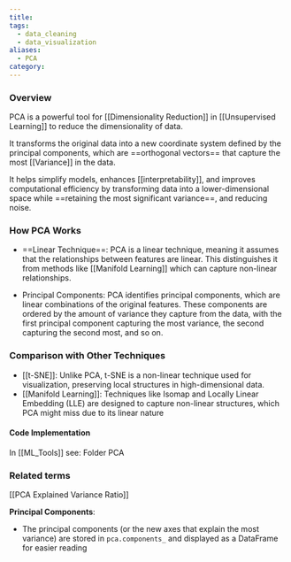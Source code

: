 ```yaml
---
title: 
tags:
  - data_cleaning
  - data_visualization
aliases:
  - PCA
category:
---
```

### Overview

PCA is a powerful tool for [[Dimensionality Reduction]] in [[Unsupervised Learning]] to reduce the dimensionality of data. 

It transforms the original data into a new coordinate system defined by the principal components, which are ==orthogonal vectors== that capture the most [[Variance]] in the data.

It helps simplify models, enhances [[interpretability]], and improves computational efficiency by transforming data into a lower-dimensional space while ==retaining the most significant variance==, and reducing noise.
### How PCA Works

- ==Linear Technique==: PCA is a linear technique, meaning it assumes that the relationships between features are linear. This distinguishes it from methods like [[Manifold Learning]] which can capture non-linear relationships.

- Principal Components: PCA identifies principal components, which are linear combinations of the original features. These components are ordered by the amount of variance they capture from the data, with the first principal component capturing the most variance, the second capturing the second most, and so on.
### Comparison with Other Techniques

- [[t-SNE]]: Unlike PCA, t-SNE is a non-linear technique used for visualization, preserving local structures in high-dimensional data.
- [[Manifold Learning]]: Techniques like Isomap and Locally Linear Embedding (LLE) are designed to capture non-linear structures, which PCA might miss due to its linear nature
#### Code Implementation

In [[ML_Tools]] see: Folder PCA

### Related terms

[[PCA Explained Variance Ratio]]

**Principal Components**:

- The principal components (or the new axes that explain the most variance) are stored in `pca.components_` and displayed as a DataFrame for easier reading